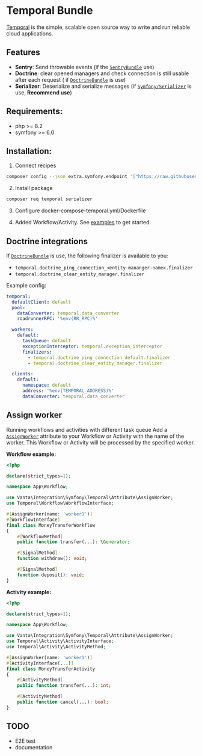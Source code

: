 # Temporal Bundle

[Temporal](https://temporal.io/) is the simple, scalable open source way to write and run reliable cloud applications.

## Features

- **Sentry**: Send throwable events (if the [`SentryBundle`](https://github.com/getsentry/sentry-symfony) use)
- **Doctrine**: clear opened managers and check connection is still usable after each request (
  if [`DoctrineBundle`](https://github.com/doctrine/DoctrineBundle) is use)
- **Serializer**: Deserialize and serialize messages (if [`Symfony/Serializer`](https://github.com/symfony/serializer)
  is use, **Recommend use**)

## Requirements:

- php >= 8.2
- symfony >= 6.0

## Installation:

1. Connect recipes

```bash
composer config --json extra.symfony.endpoint '["https://raw.githubusercontent.com/VantaFinance/temporal-bundle/main/.recipie/index.json", "flex://defaults"]' 
```

2. Install package

```bash
composer req temporal serializer
```

3. Configure docker-compose-temporal.yml/Dockerfile

4. Added Workflow/Activity. See [examples](https://github.com/temporalio/samples-php) to get started.

## Doctrine integrations

If [`DoctrineBundle`](https://github.com/doctrine/DoctrineBundle) is use, the following finalizer is available to you:

- `temporal.doctrine_ping_connection_<entity-mananger-name>.finalizer`
- `temporal.doctrine_clear_entity_manager.finalizer`

Example config:

```yaml
temporal:
  defaultClient: default
  pool:
    dataConverter: temporal.data_converter
    roadrunnerRPC: '%env(RR_RPC)%'

  workers:
    default:
      taskQueue: default
      exceptionInterceptor: temporal.exception_interceptor
      finalizers: 
        - temporal.doctrine_ping_connection_default.finalizer
        - temporal.doctrine_clear_entity_manager.finalizer

  clients:
    default:
      namespace: default
      address: '%env(TEMPORAL_ADDRESS)%'
      dataConverter: temporal.data_converter
```

## Assign worker

Running workflows and activities with different task queue
Add a [`AssignWorker`](src/Attribute/AssignWorker.php) attribute to your Workflow or Activity with the name of the
worker. This Workflow or Activity will be processed by the specified worker.

**Workflow example:**

```php
<?php

declare(strict_types=1);

namespace App\Workflow;

use Vanta\Integration\Symfony\Temporal\Attribute\AssignWorker;
use Temporal\Workflow\WorkflowInterface;

#[AssignWorker(name: 'worker1')]
#[WorkflowInterface]
final class MoneyTransferWorkflow
{
    #[WorkflowMethod]
    public function transfer(...): \Generator;

    #[SignalMethod]
    function withdraw(): void;

    #[SignalMethod]
    function deposit(): void;
}
```

**Activity example:**

```php
<?php

declare(strict_types=1);

namespace App\Workflow;

use Vanta\Integration\Symfony\Temporal\Attribute\AssignWorker;
use Temporal\Activity\ActivityInterface;
use Temporal\Activity\ActivityMethod;

#[AssignWorker(name: 'worker1')]
#[ActivityInterface(...)]
final class MoneyTransferActivity
{
    #[ActivityMethod]
    public function transfer(...): int;

    #[ActivityMethod]
    public function cancel(...): bool;
}
```

## TODO

- E2E test
- documentation
